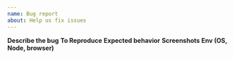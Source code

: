 ```yaml
---
name: Bug report
about: Help us fix issues
---
```

**Describe the bug**
**To Reproduce**
**Expected behavior**
**Screenshots**
**Env (OS, Node, browser)**
